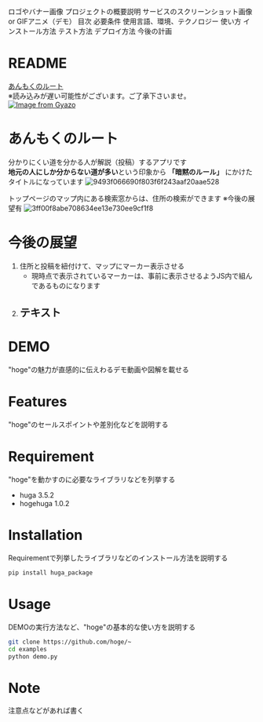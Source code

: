 ロゴやバナー画像
プロジェクトの概要説明
サービスのスクリーンショット画像 or GIFアニメ（デモ）
目次
必要条件
使用言語、環境、テクノロジー
使い方
インストール方法
テスト方法
デプロイ方法
今後の計画

# README
[あんもくのルート](https://implicit-route.herokuapp.com/)  
※読み込みが遅い可能性がございます。ご了承下さいませ。
[![Image from Gyazo](https://i.gyazo.com/9433436aca4eeac04d3857f60b4d8bf3.png)](https://gyazo.com/9433436aca4eeac04d3857f60b4d8bf3)

# あんもくのルート
分かりにくい道を分かる人が解説（投稿）するアプリです  
**地元の人にしか分からない道が多い**という印象から **「暗黙のルール」** にかけたタイトルになっています
![9493f066690f803f6f243aaf20aae528](https://user-images.githubusercontent.com/60647249/78006468-07a8e380-7378-11ea-87d2-772c890c6124.gif)

トップページのマップ内にある検索窓からは、住所の検索ができます
※今後の展望有
![3ff00f8abe708634ee13e730ee9cf1f8](https://user-images.githubusercontent.com/60647249/78006360-dfb98000-7377-11ea-847c-1891086232d1.gif)

# 今後の展望
1. 住所と投稿を紐付けて、マップにマーカー表示させる
   - 現時点で表示されているマーカーは、事前に表示させるようJS内で組んであるものになります
2. テキスト
   - 






# DEMO
 
"hoge"の魅力が直感的に伝えわるデモ動画や図解を載せる
 
# Features
 
"hoge"のセールスポイントや差別化などを説明する
 
# Requirement
 
"hoge"を動かすのに必要なライブラリなどを列挙する
 
* huga 3.5.2
* hogehuga 1.0.2
 
# Installation
 
Requirementで列挙したライブラリなどのインストール方法を説明する
 
```bash
pip install huga_package
```
 
# Usage
 
DEMOの実行方法など、"hoge"の基本的な使い方を説明する
 
```bash
git clone https://github.com/hoge/~
cd examples
python demo.py
```
 
# Note
 
注意点などがあれば書く
 
